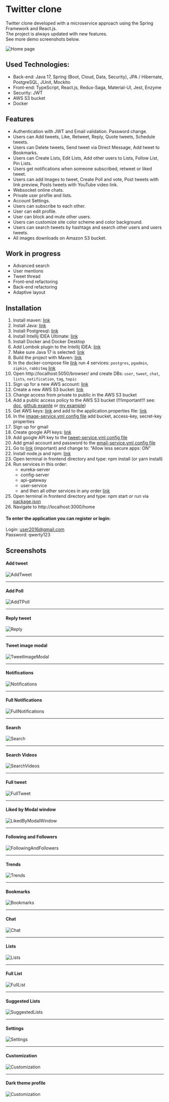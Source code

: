 # Twitter clone

Twitter clone developed with a microservice approach using the Spring Framework and React.js. </br>
The project is always updated with new features. </br>
See more demo screenshots below.

![Home page](https://i.ibb.co/vBsQTZT/1-Preview.jpg)

## Used Technologies:

* Back-end: Java 17, Spring (Boot, Cloud, Data, Security), JPA / Hibernate, PostgreSQL, JUnit, Mockito
* Front-end: TypeScript, React.js, Redux-Saga, Material-UI, Jest, Enzyme
* Security: JWT
* AWS S3 bucket
* Docker

## Features

* Authentication with JWT and Email validation. Password change.
* Users can Add tweets, Like, Retweet, Reply, Quote tweets, Schedule tweets.
* Users can Delete tweets, Send tweet via Direct Message, Add tweet to Bookmarks.
* Users can Create Lists, Edit Lists, Add other users to Lists, Follow List, Pin Lists.
* Users get notifications when someone subscribed, retweet or liked tweet.
* Users can add Images to tweet, Create Poll and vote, Post tweets with link preview, Posts tweets with YouTube video link.
* Websocket online chats.
* Private user profile and lists.
* Account Settings.
* Users can subscribe to each other.
* User can edit profile.
* User can block and mute other users.
* Users can customize site color scheme and color background.
* Users can search tweets by hashtags and search other users and users tweets.
* All images downloads on Amazon S3 bucket.

## Work in progress

* Advanced search
* User mentions
* Tweet thread
* Front-end refactoring
* Back-end refactoring
* Adaptive layout

## Installation

1. Install maven: [link](https://www.baeldung.com/install-maven-on-windows-linux-mac)
2. Install Java: [link](https://www.oracle.com/java/technologies/javase/jdk15-archive-downloads.html)
3. Install Postgresql: [link](https://www.postgresql.org/download/)
4. Install Intellij IDEA Ultimate: [link](https://www.jetbrains.com/idea/)
5. Install Docker and Docker Desktop
6. Add Lombok plugin to the Intellij IDEA: [link](https://i.ibb.co/Gtwcw0t/6-lombok.jpg)
7. Make sure Java 17 is selected: [link](https://i.ibb.co/8PVGDdm/7-Java-17.png)
8. Build the project with Maven: [link](https://i.ibb.co/qr4w7F4/8-Maven-build.pngg)
9. In the docker-compose file [link](https://github.com/merikbest/twitter-spring-reactjs/blob/microservice/docker-compose.yml) run 4 services: `postgres`, `pgadmin`, `zipkin`, `rabbitmq` [link](https://i.ibb.co/tCCXJLk/9-Docker-Desktop.png)
10. Open http://localhost:5050/browser/ and create DBs: `user`, `tweet`, `chat`, `lists`, `notification`, `tag`, `topic`
11. Sign up for a new AWS account: [link](https://portal.aws.amazon.com/billing/signup#/start)
12. Create a new AWS S3 bucket: [link](https://docs.aws.amazon.com/AmazonS3/latest/userguide/create-bucket-overview.html)
13. Change access from private to public in the AWS S3 bucket
14. Add a public access policy to the AWS S3 bucket (!!!important!!! see:
[doc](https://docs.aws.amazon.com/AmazonS3/latest/userguide/access-policy-language-overview.html),
[github examle](https://stackoverflow.com/questions/58580042/how-to-set-public-read-only-access-on-amazon-s3-bucket#:~:text=To%20make%20objects%20publicly%20accessible%2C%20use%20a%20policy%20like%20this%3A) or 
[my example](https://i.ibb.co/mSpHmyL/12-bucket.jpg))
15. Get AWS keys: [link](https://supsystic.com/documentation/id-secret-access-key-amazon-s3/) and add to the application.properties file: [link](https://i.ibb.co/zHw537K/13-key.jpg)
16. In the [image-service.yml config file](https://github.com/merikbest/twitter-spring-reactjs/blob/391ddc666a79057615322898ea2715f1178fdb03/config-server/src/main/resources/config/image-service.yml#L13) add bucket, access-key, secret-key properties
17. Sign up for gmail
18. Create google API keys: [link](https://developers.google.com/youtube/v3/getting-started#before-you-start)
19. Add google API key to the [tweet-service.yml config file](https://github.com/merikbest/twitter-spring-reactjs/blob/391ddc666a79057615322898ea2715f1178fdb03/config-server/src/main/resources/config/tweet-service.yml#L27)
20. Add gmail account and password to the [email-service.yml config file](https://github.com/merikbest/twitter-spring-reactjs/blob/391ddc666a79057615322898ea2715f1178fdb03/config-server/src/main/resources/config/email-service.yml#L11)
21. Go to [link](https://myaccount.google.com/u/2/lesssecureapps) (important) and change to: “Allow less secure apps: ON”
22. Install node.js and npm: [link](https://docs.npmjs.com/downloading-and-installing-node-js-and-npm)
23. Open terminal in frontend directory and type: npm install (or yarn install)
24. Run services in this order:
    - eureka-server
    - config-server
    - api-gateway
    - user-service
    - and then all other services in any order [link](https://i.ibb.co/jRhYMd9/24-microservices-run.png)
25. Open terminal in frontend directory and type: npm start or run via [package.json](https://github.com/merikbest/twitter-spring-reactjs/blob/391ddc666a79057615322898ea2715f1178fdb03/frontend/package.json#L73)
26. Navigate to http://localhost:3000/home

#### To enter the application you can register or login:
Login: user2016@gmail.com  
Password: qwerty123

## Screenshots

#### Add tweet
![AddTweet](https://i.ibb.co/D51M0Q5/2-Add-tweet.jpg)
___
#### Add Poll
![AddTPoll](https://i.ibb.co/Dw8B0Qf/3-Add-Poll.jpg)
___
#### Reply tweet
![Reply](https://i.ibb.co/SR3qtMG/4-Reply-tweet.jpg)
___
#### Tweet image modal
![TweetImageModal](https://i.ibb.co/gZD9L6p/5-Tweet-image-modal.jpg)
___
#### Notifications
![Notifications](https://i.ibb.co/8Y8CLyj/6-Notifications.jpg)
___
#### Full Notifications
![FullNotifications](https://i.ibb.co/dKZjYCF/7-Full-Notifications.jpg)
___
#### Search
![Search](https://i.ibb.co/MCk2r0q/8-Search.jpg)
___
#### Search Videos
![SearchVideos](https://i.ibb.co/pnFN638/9-Search-Videos.jpg)
___
#### Full tweet
![FullTweet](https://i.ibb.co/SN5Z3bD/10-Full-tweet.jpg)
___
#### Liked by Modal window
![LikedByModalWindow](https://i.ibb.co/vYts3qF/11-Liked-by-Modal-window.jpg)
___
#### Following and Followers
![FollowingAndFollowers](https://i.ibb.co/BjMSzf3/12-Following-and-Followers.jpg)
___
#### Trends
![Trends](https://i.ibb.co/BfJPZ8G/13-Trends.jpg)
___
#### Bookmarks
![Bookmarks](https://i.ibb.co/crYxw7V/14-Bookmarks.jpg)
___
#### Chat
![Chat](https://i.ibb.co/PM6qZ8n/15-Chat.jpg)
___
#### Lists
![Lists](https://i.ibb.co/ftpCZj8/16-Lists.jpg)
___
#### Full List
![FullList](https://i.ibb.co/WVZrRX7/17-Full-List.jpg)
___
#### Suggested Lists
![SuggestedLists](https://i.ibb.co/rsrgqZn/18-Suggested-Lists.jpg)
___
#### Settings
![Settings](https://i.ibb.co/r3BRZnM/19-Settings.jpg)
___
#### Customization
![Customization](https://i.ibb.co/bsqWhmN/20-Profile-Customization.jpg)
___
#### Dark theme profile
![Customization](https://i.ibb.co/h1z1BCT/21-Profile-with-color-theme.jpg)
